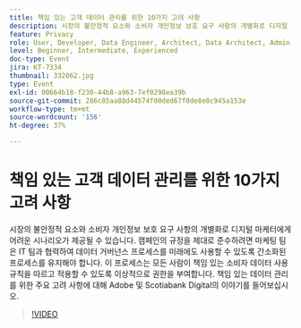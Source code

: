 ```yaml
---
title: 책임 있는 고객 데이터 관리를 위한 10가지 고려 사항
description: 시장의 불안정적 요소와 소비자 개인정보 보호 요구 사항의 개별화로 디지털 마케터에게 어려운 시나리오가 제공될 수 있습니다. 캠페인의 규정을 제대로 준수하려면 마케팅 팀은 IT 팀과 협력하여 데이터 거버넌스 프로세스를 미래에도 사용할 수 있도록 간소화된 프로세스를 유지해야 합니다. 이 프로세스는 모든 사람이 책임 있는 소비자 데이터 사용 규칙을 따르고 적용할 수 있도록 이상적으로 권한을 부여합니다. 책임 있는 데이터 관리를 위한 주요 고려 사항에 대해 Adobe 및 Scotiabank Digital의 이야기를 들어보십시오.
feature: Privacy
role: User, Developer, Data Engineer, Architect, Data Architect, Admin, Leader
level: Beginner, Intermediate, Experienced
doc-type: Event
jira: KT-7334
thumbnail: 332062.jpg
type: Event
exl-id: 00664b18-f230-44b8-a963-7ef0298ea39b
source-git-commit: 286c85aa88d44574f00ded67f0de8e0c945a153e
workflow-type: tm+mt
source-wordcount: '156'
ht-degree: 37%

---
```


# 책임 있는 고객 데이터 관리를 위한 10가지 고려 사항

시장의 불안정적 요소와 소비자 개인정보 보호 요구 사항의 개별화로 디지털 마케터에게 어려운 시나리오가 제공될 수 있습니다. 캠페인의 규정을 제대로 준수하려면 마케팅 팀은 IT 팀과 협력하여 데이터 거버넌스 프로세스를 미래에도 사용할 수 있도록 간소화된 프로세스를 유지해야 합니다. 이 프로세스는 모든 사람이 책임 있는 소비자 데이터 사용 규칙을 따르고 적용할 수 있도록 이상적으로 권한을 부여합니다. 책임 있는 데이터 관리를 위한 주요 고려 사항에 대해 Adobe 및 Scotiabank Digital의 이야기를 들어보십시오.

>[!VIDEO](https://video.tv.adobe.com/v/3457055/?learn=on&enablevpops&captions=kor)
